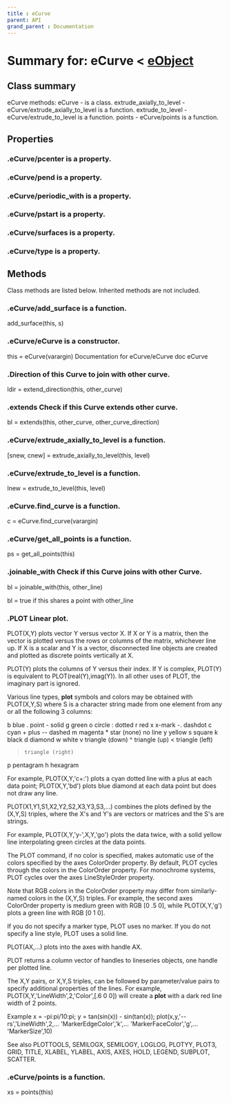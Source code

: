 ```yaml
---
title : eCurve
parent: API
grand_parent : Documentation
---
```

# Summary for: **eCurve**  < [eObject](eObject.html)

## Class summary

eCurve methods:
eCurve - is a class.
extrude_axially_to_level - eCurve/extrude_axially_to_level is a function.
extrude_to_level - eCurve/extrude_to_level is a function.
points - eCurve/points is a function.

## Properties

### .eCurve/**pcenter** is a property.

### .eCurve/**pend** is a property.

### .eCurve/**periodic_with** is a property.

### .eCurve/**pstart** is a property.

### .eCurve/**surfaces** is a property.

### .eCurve/**type** is a property.


## Methods

Class methods are listed below. Inherited methods are not included.

### .eCurve/**add_surface** is a function.
add_surface(this, s)

### .**eCurve**/eCurve is a constructor.
this = eCurve(varargin)
Documentation for eCurve/eCurve
doc eCurve

### .Direction of this Curve to join with other curve.

ldir = extend_direction(this, other_curve)

### .**extends** Check if this Curve **extends** other curve.

bl = extends(this, other_curve, other_curve_direction)

### .eCurve/**extrude_axially_to_level** is a function.
[snew, cnew] = extrude_axially_to_level(this, level)

### .eCurve/**extrude_to_level** is a function.
lnew = extrude_to_level(this, level)

### .eCurve.**find_curve** is a function.
c = eCurve.find_curve(varargin)

### .eCurve/**get_all_points** is a function.
ps = get_all_points(this)

### .**joinable_with** Check if this Curve joins with other Curve.

bl = joinable_with(this, other_line)

bl = true if this shares a point with other_line

### .PLOT   Linear **plot**.
PLOT(X,Y) plots vector Y versus vector X. If X or Y is a matrix,
then the vector is plotted versus the rows or columns of the matrix,
whichever line up.  If X is a scalar and Y is a vector, disconnected
line objects are created and plotted as discrete points vertically at
X.

PLOT(Y) plots the columns of Y versus their index.
If Y is complex, PLOT(Y) is equivalent to PLOT(real(Y),imag(Y)).
In all other uses of PLOT, the imaginary part is ignored.

Various line types, **plot** symbols and colors may be obtained with
PLOT(X,Y,S) where S is a character string made from one element
from any or all the following 3 columns:

b     blue          .     point              -     solid
g     green         o     circle             :     dotted
r     red           x     x-mark             -.    dashdot
c     cyan          +     plus               --    dashed
m     magenta       *     star             (none)  no line
y     yellow        s     square
k     black         d     diamond
w     white         v     triangle (down)
^     triangle (up)
<     triangle (left)
>     triangle (right)
p     pentagram
h     hexagram

For example, PLOT(X,Y,'c+:') plots a cyan dotted line with a plus
at each data point; PLOT(X,Y,'bd') plots blue diamond at each data
point but does not draw any line.

PLOT(X1,Y1,S1,X2,Y2,S2,X3,Y3,S3,...) combines the plots defined by
the (X,Y,S) triples, where the X's and Y's are vectors or matrices
and the S's are strings.

For example, PLOT(X,Y,'y-',X,Y,'go') plots the data twice, with a
solid yellow line interpolating green circles at the data points.

The PLOT command, if no color is specified, makes automatic use of
the colors specified by the axes ColorOrder property.  By default,
PLOT cycles through the colors in the ColorOrder property.  For
monochrome systems, PLOT cycles over the axes LineStyleOrder property.

Note that RGB colors in the ColorOrder property may differ from
similarly-named colors in the (X,Y,S) triples.  For example, the
second axes ColorOrder property is medium green with RGB [0 .5 0],
while PLOT(X,Y,'g') plots a green line with RGB [0 1 0].

If you do not specify a marker type, PLOT uses no marker.
If you do not specify a line style, PLOT uses a solid line.

PLOT(AX,...) plots into the axes with handle AX.

PLOT returns a column vector of handles to lineseries objects, one
handle per plotted line.

The X,Y pairs, or X,Y,S triples, can be followed by
parameter/value pairs to specify additional properties
of the lines. For example, PLOT(X,Y,'LineWidth',2,'Color',[.6 0 0])
will create a **plot** with a dark red line width of 2 points.

Example
x = -pi:pi/10:pi;
y = tan(sin(x)) - sin(tan(x));
plot(x,y,'--rs','LineWidth',2,...
'MarkerEdgeColor','k',...
'MarkerFaceColor','g',...
'MarkerSize',10)

See also PLOTTOOLS, SEMILOGX, SEMILOGY, LOGLOG, PLOTYY, PLOT3, GRID,
TITLE, XLABEL, YLABEL, AXIS, AXES, HOLD, LEGEND, SUBPLOT, SCATTER.

### .eCurve/**points** is a function.
xs = points(this)


